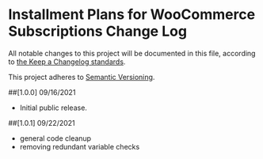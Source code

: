 # Installment Plans for WooCommerce Subscriptions Change Log

All notable changes to this project will be documented in this file, according to [the Keep a Changelog standards](http://keepachangelog.com/).

This project adheres to [Semantic Versioning](http://semver.org/).


##[1.0.0] 09/16/2021

* Initial public release.

##[1.0.1] 09/22/2021

* general code cleanup
* removing redundant variable checks

